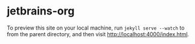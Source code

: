 # jetbrains-org

To preview this site on your local machine, run `jekyll serve --watch` to from the parent directory, and then visit [http://localhost:4000/index.html](http://localhost:4000/index.html).